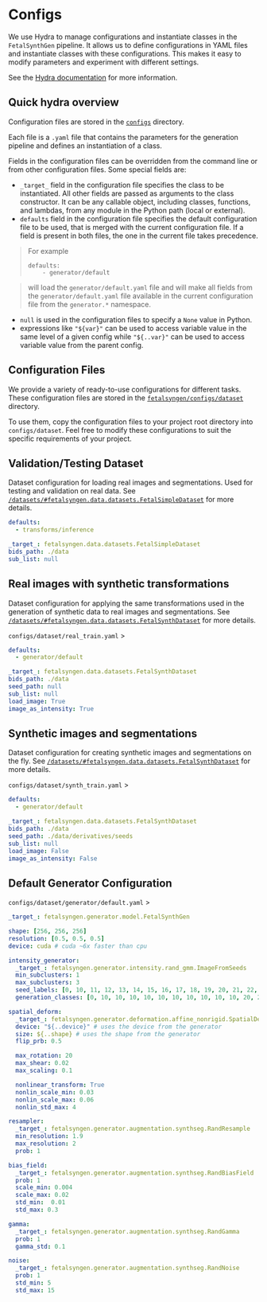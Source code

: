 # Configs

We use Hydra to manage configurations and instantiate classes in the `FetalSynthGen` pipeline. It allows us to define configurations in YAML files and instantiate classes with these configurations. This makes it easy to modify parameters and experiment with different settings.

See the [Hydra documentation](https://hydra.cc/docs/intro) for more information.

## Quick hydra overview

Configuration files are stored in the [`configs`](https://github.com/Medical-Image-Analysis-Laboratory/fetalsyngen/tree/dev/configs) directory.

Each file is a `.yaml` file that contains the parameters for the generation pipeline and defines an instantiation of a class.

Fields in the configuration files can be overridden from the command line or from other configuration files. Some special fields are:

* `_target_` field in the configuration file specifies the class to be instantiated.
All other fields are passed as arguments to the class constructor. It can be any callable object, including classes, functions, and lambdas, from any module in the Python path (local or external).
* `defaults` field in the configuration file specifies the default configuration file to be used, that is merged with the current configuration file. If a field is present in both files, the one in the current file takes precedence.

<blockquote>
For example

```
defaults:
    - generator/default
```
</blockquote>

> will load the `generator/default.yaml` file and will make all fields from the `generator/default.yaml` file available in the current configuration file from the `generator.*` namespace.


* `null` is used in the configuration files to specify a `None` value in Python.
* expressions like `"${var}"` can be used to access variable value in the same level of a given config while `"${..var}"` can be used to access variable value from the parent config.

## Configuration Files
We provide a variety of ready-to-use configurations for different tasks. These configuration files are stored in the [`fetalsyngen/configs/dataset`](https://github.com/Medical-Image-Analysis-Laboratory/fetalsyngen/tree/dev/configs) directory.

To use them, copy the configuration files to your project root directory into `configs/dataset`. Feel free to modify these configurations to suit the specific requirements of your project.


## Validation/Testing Dataset
Dataset configuration for loading real images and segmentations. Used for testing and validation on real data. See [`/datasets/#fetalsyngen.data.datasets.FetalSimpleDataset`](datasets.md#fetalsyngen.data.datasets.FetalSimpleDataset) for more details.
```yaml
defaults:
  - transforms/inference

_target_: fetalsyngen.data.datasets.FetalSimpleDataset
bids_path: ./data
sub_list: null
```

## Real images with synthetic transformations
Dataset configuration for applying the same transformations used in the generation of synthetic data to real images and segmentations. See [`/datasets/#fetalsyngen.data.datasets.FetalSynthDataset`](datasets.md#fetalsyngen.data.datasets.FetalSynthDataset) for more details.

`configs/dataset/real_train.yaml` >
```yaml
defaults:
  - generator/default

_target_: fetalsyngen.data.datasets.FetalSynthDataset
bids_path: ./data
seed_path: null
sub_list: null
load_image: True
image_as_intensity: True
```

## Synthetic images and segmentations
Dataset configuration for creating synthetic images and segmentations on the fly. See [`/datasets/#fetalsyngen.data.datasets.FetalSynthDataset`](datasets.md#fetalsyngen.data.datasets.FetalSynthDataset) for more details.

`configs/dataset/synth_train.yaml` >
```yaml
defaults:
  - generator/default

_target_: fetalsyngen.data.datasets.FetalSynthDataset
bids_path: ./data
seed_path: ./data/derivatives/seeds
sub_list: null
load_image: False
image_as_intensity: False
```

## Default Generator Configuration
`configs/dataset/generator/default.yaml` >
```yaml
_target_: fetalsyngen.generator.model.FetalSynthGen

shape: [256, 256, 256]
resolution: [0.5, 0.5, 0.5]
device: cuda # cuda ~6x faster than cpu

intensity_generator:
  _target_: fetalsyngen.generator.intensity.rand_gmm.ImageFromSeeds
  min_subclusters: 1
  max_subclusters: 3
  seed_labels: [0, 10, 11, 12, 13, 14, 15, 16, 17, 18, 19, 20, 21, 22, 23, 24, 25, 26, 27, 28, 29, 30, 31, 32, 33, 34, 35, 36, 37, 38, 39, 40, 41, 42, 43, 44, 45, 46, 47, 48, 49]
  generation_classes: [0, 10, 10, 10, 10, 10, 10, 10, 10, 10, 10, 20, 20, 20, 20, 20, 20, 20, 20, 20, 20, 30, 30, 30, 30, 30, 30, 30, 30, 30, 30, 40, 41, 42, 43, 44, 45, 46, 47, 48, 49]

spatial_deform:
  _target_: fetalsyngen.generator.deformation.affine_nonrigid.SpatialDeformation
  device: "${..device}" # uses the device from the generator
  size: ${..shape} # uses the shape from the generator
  flip_prb: 0.5

  max_rotation: 20
  max_shear: 0.02
  max_scaling: 0.1

  nonlinear_transform: True
  nonlin_scale_min: 0.03
  nonlin_scale_max: 0.06
  nonlin_std_max: 4

resampler:
  _target_: fetalsyngen.generator.augmentation.synthseg.RandResample
  min_resolution: 1.9
  max_resolution: 2
  prob: 1

bias_field:
  _target_: fetalsyngen.generator.augmentation.synthseg.RandBiasField
  prob: 1
  scale_min: 0.004 
  scale_max: 0.02
  std_min:  0.01
  std_max: 0.3

gamma:
  _target_: fetalsyngen.generator.augmentation.synthseg.RandGamma
  prob: 1
  gamma_std: 0.1

noise:
  _target_: fetalsyngen.generator.augmentation.synthseg.RandNoise
  prob: 1
  std_min: 5
  std_max: 15
```